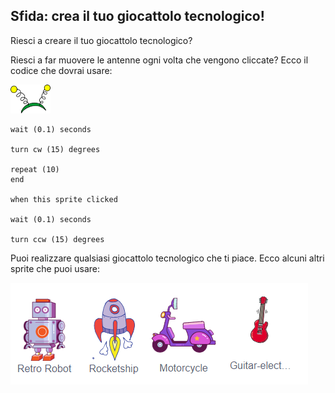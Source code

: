 ## Sfida: crea il tuo giocattolo tecnologico!
Riesci a creare il tuo giocattolo tecnologico?

Riesci a far muovere le antenne ogni volta che vengono cliccate? Ecco il codice che dovrai usare:

![sprite delle antenne](images/antennae-sprite.png)

```blocks3
wait (0.1) seconds

turn cw (15) degrees

repeat (10)
end

when this sprite clicked

wait (0.1) seconds

turn ccw (15) degrees
```

Puoi realizzare qualsiasi giocattolo tecnologico che ti piace. Ecco alcuni altri sprite che puoi usare:

![robot retro, razzo, moto e chitarra elettrica](images/toys-sprites.png)
